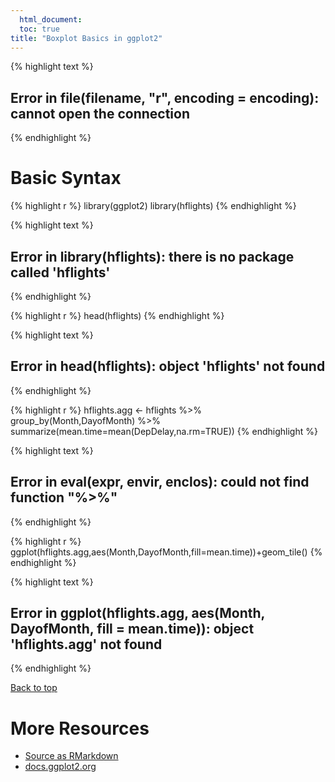 ```yaml
---
  html_document:
  toc: true
title: "Boxplot Basics in ggplot2"
---
```



{% highlight text %}
## Error in file(filename, "r", encoding = encoding): cannot open the connection
{% endhighlight %}

# Basic Syntax


{% highlight r %}
library(ggplot2)
library(hflights)
{% endhighlight %}



{% highlight text %}
## Error in library(hflights): there is no package called 'hflights'
{% endhighlight %}



{% highlight r %}
head(hflights)
{% endhighlight %}



{% highlight text %}
## Error in head(hflights): object 'hflights' not found
{% endhighlight %}



{% highlight r %}
hflights.agg <- hflights %>% group_by(Month,DayofMonth) %>% summarize(mean.time=mean(DepDelay,na.rm=TRUE))
{% endhighlight %}



{% highlight text %}
## Error in eval(expr, envir, enclos): could not find function "%>%"
{% endhighlight %}



{% highlight r %}
ggplot(hflights.agg,aes(Month,DayofMonth,fill=mean.time))+geom_tile()
{% endhighlight %}



{% highlight text %}
## Error in ggplot(hflights.agg, aes(Month, DayofMonth, fill = mean.time)): object 'hflights.agg' not found
{% endhighlight %}

<a href="#top">Back to top</a>

# More Resources
- [Source as RMarkdown](https://github.com/rweyant/bertplot/tree/master/R/tutorials/ggplot-heatmap/ggplot-heatmap.Rmd)
- [docs.ggplot2.org](http://docs.ggplot2.org/current/geom_tile.html)
